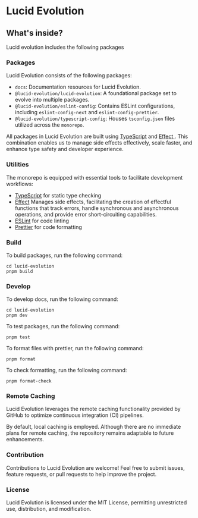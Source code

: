 # Lucid Evolution

## What's inside?

Lucid evolution includes the following packages

### Packages
Lucid Evolution consists of the following packages:

- `docs`: Documentation resources for Lucid Evolution.
- `@lucid-evolution/lucid-evolution`: A foundational package set to evolve into multiple packages.
- `@lucid-evolution/eslint-config`: Contains ESLint configurations, including `eslint-config-next` and `eslint-config-prettier`.
- `@lucid-evolution/typescript-config`: Houses `tsconfig.json` files utilized across the `monorepo`.

All packages in Lucid Evolution are built using [TypeScript](https://www.typescriptlang.org/) and [ Effect ](https://effect.website/docs/why-effect). This combination enables us to manage side effects effectively, scale faster, and enhance type safety and developer experience.

### Utilities

The monorepo is equipped with essential tools to facilitate development workflows:

- [TypeScript](https://www.typescriptlang.org/) for static type checking
- [Effect](https://effect.website/docs/why-effect) Manages side effects, facilitating the creation of effectful functions that track errors, handle synchronous and asynchronous operations, and provide error short-circuiting capabilities.
- [ESLint](https://eslint.org/) for code linting
- [Prettier](https://prettier.io) for code formatting

### Build

To build packages, run the following command:

```
cd lucid-evolution
pnpm build
```

### Develop

To develop docs, run the following command:

```
cd lucid-evolution
pnpm dev
```

To test packages, run the following command:

```
pnpm test
```

To format files with prettier, run the following command:

```
pnpm format
```

To check formatting, run the following command:

```
pnpm format-check
```

### Remote Caching

Lucid Evolution leverages the remote caching functionality provided by GitHub to optimize continuous integration (CI) pipelines.

By default, local caching is employed. Although there are no immediate plans for remote caching, the repository remains adaptable to future enhancements.

### Contribution
Contributions to Lucid Evolution are welcome! Feel free to submit issues, feature requests, or pull requests to help improve the project.

### License
Lucid Evolution is licensed under the MIT License, permitting unrestricted use, distribution, and modification.